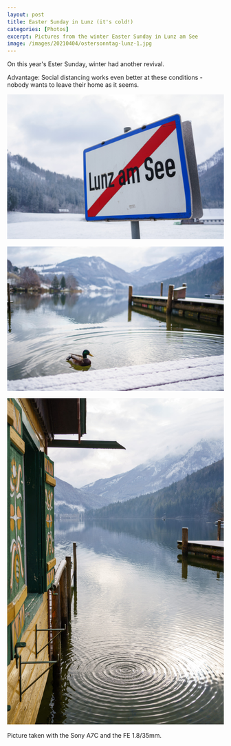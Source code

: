 ```yaml
---
layout: post
title: Easter Sunday in Lunz (it's cold!)
categories: [Photos]
excerpt: Pictures from the winter Easter Sunday in Lunz am See
image: /images/20210404/ostersonntag-lunz-1.jpg
---
```

On this year's Ester Sunday, winter had another revival.

Advantage: Social distancing works even better at these conditions - nobody wants to leave their home as it seems.

![Lunz am See, Easter Sunday 2021](../images/20210404/ostersonntag-lunz-1.jpg)

![Lunz am See, Easter Sunday 2021](../images/20210404/ostersonntag-lunz-2.jpg)

![Lunz am See, Easter Sunday 2021](../images/20210404/ostersonntag-lunz-3.jpg)


Picture taken with the Sony A7C and the FE 1.8/35mm.
